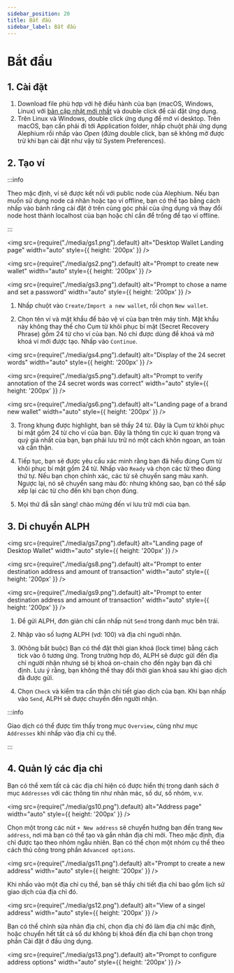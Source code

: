 ```yaml
---
sidebar_position: 20
title: Bắt đầu
sidebar_label: Bắt đầu
---
```


# Bắt đầu

## 1. Cài đặt

1. Download file phù hợp với hệ điều hành của bạn (macOS, Windows, Linux) với [bản cập nhật mới nhất](https://github.com/alephium/desktop-wallet/releases/latest) và double click để cài đặt ứng dụng.
2. Trên Linux và Windows, double click ứng dụng để mở ví desktop. Trên macOS, bạn cần phải đi tới Application folder, nhấp chuột phải ứng dụng Alephium rồi nhấp vào _Open_ (đừng double click, bạn sẽ không mở được trừ khi bạn cài đặt như vậy từ System Preferences).

## 2. Tạo ví 

:::info

Theo mặc định, ví sẽ được kết nối với public node của Alephium. Nếu bạn muốn sử dụng node cá nhân hoặc tạo ví offline, bạn có thể tạo bằng cách nhấp vào bánh răng cài đặt ở trên cùng góc phải của ứng dụng và thay đổi node host thành localhost của bạn hoặc chỉ cần để trống để tạo ví offline. 

:::

<img src={require("./media/gs1.png").default} alt="Desktop Wallet Landing page" width="auto" style={{ height: '200px' }} />

<img src={require("./media/gs2.png").default} alt="Prompt to create new wallet" width="auto" style={{ height: '200px' }} />

<img src={require("./media/gs3.png").default} alt="Prompt to chose a name and set a password" width="auto" style={{ height: '200px' }} />

1. Nhấp chuột vào `Create/Import a new wallet`, rồi chọn `New wallet`.

2. Chọn tên ví và mật khẩu để bảo vệ ví của bạn trên máy tính. Mật khẩu này không thay thế cho Cụm từ khôi phục bí mật (Secret Recovery Phrase) gồm 24 từ cho ví của bạn. Nó chỉ được dùng để khoá và mở khoá ví mới được tạo. Nhấp vào `Continue`.

<img src={require("./media/gs4.png").default} alt="Display of the 24 secret words" width="auto" style={{ height: '200px' }} />

<img src={require("./media/gs5.png").default} alt="Prompt to verify annotation of the 24 secret words was correct" width="auto" style={{ height: '200px' }} />

<img src={require("./media/gs6.png").default} alt="Landing page of a brand new wallet" width="auto" style={{ height: '200px' }} />

3. Trong khung được highlight, bạn sẽ thấy 24 từ. Đây là Cụm từ khôi phục bí mật gồm 24 từ cho ví của bạn. Đây là thông tin cực kì quan trọng và quý giá nhất của bạn, bạn phải lưu trữ nó một cách khôn ngoan, an toàn và cẩn thận. 

4. Tiếp tục, bạn sẽ được yêu cầu xác minh rằng bạn đã hiểu đúng Cụm từ khôi phục bí mật gồm 24 từ. Nhấp vào `Ready` và chọn các từ theo đúng thứ tự. Nếu bạn chọn chính xác, các từ sẽ chuyển sang màu xanh. Ngược lại, nó sẽ chuyển sang màu đỏ: nhưng không sao, bạn có thể sắp xếp lại các từ cho đến khi bạn chọn đúng. 

5. Mọi thứ đẫ sẵn sàng! chào mừng đến ví lưu trữ mới của bạn.

## 3. Di chuyển ALPH

<img src={require("./media/gs7.png").default} alt="Landing page of Desktop Wallet" width="auto" style={{ height: '200px' }} />

<img src={require("./media/gs8.png").default} alt="Prompt to enter destination address and amount of transaction" width="auto" style={{ height: '200px' }} />

<img src={require("./media/gs9.png").default} alt="Prompt to enter destination address and amount of transaction" width="auto" style={{ height: '200px' }} />

1. Để gửi ALPH, đơn giản chỉ cần nhấp nút `Send` trong danh mục bên trái. 

2. Nhập vào số luợng ALPH (vd: 100) và địa chỉ nguời nhận.

3. (Không bắt buộc) Bạn có thể đặt thời gian khoá (lock time) bằng cách tick vào ô tương ứng. Trong trường hợp đó, ALPH sẽ được gửi đến địa chỉ người nhận nhưng sẽ bị khoá on-chain cho đến ngày bạn đã chỉ định. Lưu ý rằng, bạn không thể thay đổi thời gian khoá sau khi giao dịch đã được gửi. 

4. Chọn `Check` và kiểm tra cẩn thận chi tiết giao dịch của bạn. Khi bạn nhấp vào `Send`, ALPH sẽ được chuyển đến người nhận. 

:::info

Giao dịch có thể được tìm thấy trong mục `Overview`, cũng như mục `Addresses` khi nhấp vào địa chỉ cụ thể.

:::

## 4. Quản lý các địa chỉ

Bạn có thể xem tất cả các địa chỉ hiện có được hiển thị trong danh sách ở mục `Addresses` với các thông tin như nhãn mác, số dư, số nhóm, v.v.

<img src={require("./media/gs10.png").default} alt="Address page" width="auto" style={{ height: '200px' }} />

Chọn một trong các nút `+ New address` sẽ chuyển hướng bạn đến trang `New address`, nơi mà bạn có thể tạo và gắn nhãn địa chỉ mởi. Theo mặc định, địa chỉ được tạo theo nhóm ngẫu nhiên. Bạn có thể chọn một nhóm cụ thể theo cách thủ công trong phần `Advanced options`.

<img src={require("./media/gs11.png").default} alt="Prompt to create a new address" width="auto" style={{ height: '200px' }} />

Khi nhấo vào một địa chỉ cụ thể, bạn sẽ thấy chi tiết địa chỉ bao gồm lịch sử giao dịch của địa chỉ đó. 

<img src={require("./media/gs12.png").default} alt="View of a singel address" width="auto" style={{ height: '200px' }} />

Bạn có thể chỉnh sửa nhãn địa chỉ, chọn địa chỉ đó làm địa chỉ mặc định, hoặc chuyển hết tất cả số dư không bị khoá đến địa chỉ bạn chọn trong phần Cài đặt ở đầu ứng dụng. 

<img src={require("./media/gs13.png").default} alt="Prompt to configure address options" width="auto" style={{ height: '200px' }} />
